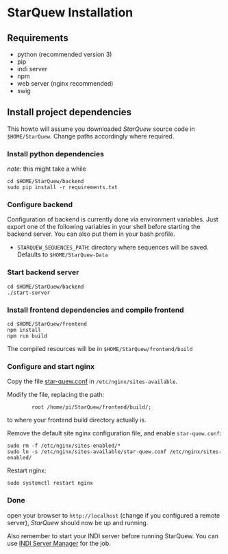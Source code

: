 # StarQuew Installation

## Requirements

 - python (recommended version 3)
 - pip
 - indi server
 - npm
 - web server (nginx recommended)
 - swig
 
## Install project dependencies

This howto will assume you downloaded *StarQuew* source code in `$HOME/StarQuew`. Change paths accordingly where required.

### Install python dependencies

*note*: this might take a while

```
cd $HOME/StarQuew/backend
sudo pip install -r requirements.txt
```

### Configure backend

Configuration of backend is currently done via environment variables.
Just export one of the following variables in your shell before starting the backend server. You can also put them in your bash profile.

 - `STARQUEW_SEQUENCES_PATH`: directory where sequences will be saved. Defaults to `$HOME/StarQuew-Data`


### Start backend server

```
cd $HOME/StarQuew/backend
./start-server
```

### Install frontend dependencies and compile frontend

```
cd $HOME/StarQuew/frontend
npm install
npm run build
```

The compiled resources will be in `$HOME/StarQuew/frontend/build`

### Configure and start nginx

Copy the file [star-quew.conf](star-quew.conf) in `/etc/nginx/sites-available`.

Modify the file, replacing the path:
```
        root /home/pi/StarQuew/frontend/build/;
```
to where your frontend build directory actually is.

Remove the default site nginx configuration file, and enable `star-quew.conf`:
```
sudo rm -f /etc/nginx/sites-enabled/*
sudo ln -s /etc/nginx/sites-available/star-quew.conf /etc/nginx/sites-enabled/
```

Restart nginx:
```
sudo systemctl restart nginx
```


### Done

open your browser to `http://localhost` (change if you configured a remote server), *StarQuew* should now be up and running.

Also remember to start your INDI server before running StarQuew.
You can use [INDI Server Manager](http://www.indilib.org/support/tutorials/162-indi-web-manager.html) for the job.
